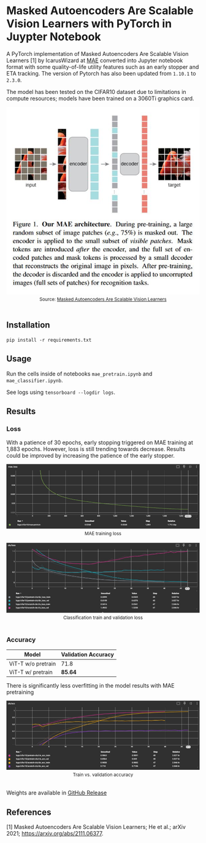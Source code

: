 # Masked Autoencoders Are Scalable Vision Learners with PyTorch in Juypter Notebook

A PyTorch implementation of Masked Autoencoders Are Scalable Vision Learners [1] by IcarusWizard at <a href="https://github.com/IcarusWizard/MAE">MAE</a> converted into Jupyter notebook format with some quality-of-life utility features such as an early stopper and ETA tracking. The version of Pytorch has also been updated from `1.10.1` to `2.3.0`.

The model has been tested on the CIFAR10 dataset due to limitations in compute resources; models have been trained on a 3060Ti graphics card.

<div align="center">
  <img src=assets/mae.png/><br>
  <small>Source: <a href=https://arxiv.org/abs/2111.06377>Masked Autoencoders Are Scalable Vision Learners</a></small>
</div><br>

## Installation

`pip install -r requirements.txt`

## Usage

Run the cells inside of notebooks `mae_pretrain.ipynb` and `mae_classifier.ipynb`.

See logs using `tensorboard --logdir logs`.

## Results

### Loss

With a patience of 30 epochs, early stopping triggered on MAE training at 1,883 epochs. However, loss is still trending towards decrease. Results could be improved by increasing the patience of the early stopper.

<div align="center">
  <img src=assets/mae_loss.JPG/><br>
  <small>MAE training loss</small>
</div><br>

<div align="center">
  <img src=assets/mae_classification_loss.JPG/><br>
  <small>Classification train and validation loss</small>
</div><br>

### Accuracy

| Model              | Validation Accuracy |
| ------------------ | ------------------- |
| ViT-T w/o pretrain | 71.8                |
| ViT-T w/ pretrain  | **85.64**           |

There is significantly less overfitting in the model results with MAE pretraining

<div align="center">
  <img src=assets/mae_classification_accuracy.JPG/><br>
  <small>Train vs. validation accuracy</small>
</div><br>

Weights are available in [GitHub Release](https://github.com/teddyld/mae-torch/releases/tag/v1.0.0)

## References

[1] Masked Autoencoders Are Scalable Vision Learners; He et al.; arXiv 2021; https://arxiv.org/abs/2111.06377.
